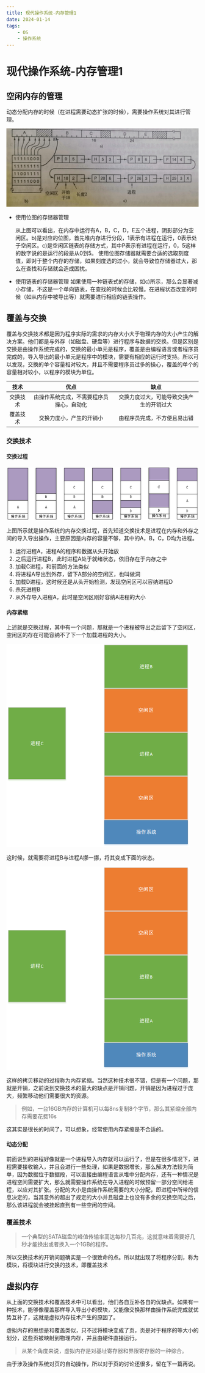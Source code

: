 ```yaml
---
title: 现代操作系统-内存管理1
date: 2024-01-14
tags:
	- OS
	- 操作系统
---
```

# 现代操作系统-内存管理1

## 空闲内存的管理

动态分配内存的时候（在进程需要动态扩张的时候），需要操作系统对其进行管理。

![](现代操作系统-内存管理1/内存存储管理1.jpg)

- 使用位图的存储器管理

  从上图可以看出，在内存中运行有A，B，C，D，E五个进程，阴影部分为空闲区。b)是对应的位图，首先堆内存进行分段，1表示有进程在运行，0表示处于空闲区。c)是空闲区链表的存储方式，其中P表示有进程在运行，0，5这样的数字说的是运行的段是从0到5。
  使用位图存储器就需要合适的选取刻度值，即对于整个内存的存储，如果刻度选的过小，就会导致位存储器过大，那么在查找和存储就会造成困扰。

- 使用链表的存储器管理
  如果使用一种链表式的存储，如c)所示，那么会显著减小存储，不这是一个单向链表，在查找的时候会比较慢。在进程状态改变的时候（如从内存中被导出等）就需要进行相应的链表操作。

## 覆盖与交换

覆盖与交换技术都是因为程序实际的需求的内存大小大于物理内存的大小产生的解决方案。他们都是与外存（如磁盘、硬盘等）进行程序与数据的交换。但是区别是交换是由操作系统完成的，交换的最小单元是程序，覆盖是由编程语言或者程序员完成的，导入导出的最小单元是程序中的模块，需要有相应的运行时支持。所以可以发现，交换的单个容量相对较大，并且不需要程序员过多的操心，覆盖的单个的容量相对较小，以程序的模块为单位。

|   技术   |                   优点                   |                   缺点                   |
| :------: | :--------------------------------------: | :--------------------------------------: |
| 交换技术 | 由操作系统完成，不需要程序员操心，自动化 | 交换力度过大，可能导致交换产生的开销过大 |
| 覆盖技术 |         交换力度小，产生的开销小         |       由程序员完成，不方便且易出错       |

### 交换技术

#### 交换过程

![](现代操作系统-内存管理1/操作系统内存交换技术.png)

上图所示就是操作系统的内存交换过程，首先知道交换技术是进程在内存和外存之间的导入导出操作，主要原因是内存的容量不够，其中的A，B，C，D均为进程。

1. 运行进程A，进程A的程序和数据从头开始放
2. 之后运行进程B，此时进程A处于就绪状态，依旧存在于内存之中
3. 加载C进程，和前面的方法类似
4. 将进程A导出到外存，留下A部分的空闲区，也叫做洞
5. 加载D进程，这时候还是从头开始检测，发现空闲区可以容纳进程D
6. 杀死进程B
7. 从外存导入进程A，此时是空闲区刚好容纳A进程的大小

#### 内存紧缩

上述就是交换过程，其中有一个问题，那就是一个进程被导出之后留下了空闲区，空闲区的存在可能容纳不了下一个加载进程的大小。

![](现代操作系统-内存管理1/操作系统内存紧缩.png)

这时候，就需要将进程B与进程A挪一挪，将其变成下面的状态。

![](现代操作系统-内存管理1/操作系统内存紧缩2.png)

这样的拷贝移动的过程称为内存紧缩。当然这种技术很不错，但是有一个问题，那就是开销，之前说到交换技术的最大的缺点是开销问题，开销是因为进程过于庞大，频繁移动他们需要很大的资源。

> 例如，一台16GB内存的计算机可以每8ns复制8个字节，那么其紧缩全部内存需要花费16s

这其实是很长的时间了，可以想象，经常使用内存紧缩是不合适的。

#### 动态分配

前面说到的进程好像就是一个进程导入内存就可以运行了，但是在很多情况下，进程需要接收输入，并且会进行一些处理，如果是数据增长，那么解决方法较为简单，因为数据位于数据段，可以直接由编程语言从堆中分配内存，还有一种情况是进程空间需要扩大，那么就需要操作系统在导入进程的时候预留一部分空间给进程，以应对其扩张。分配的大小是由操作系统需要的大小分配，即进程中所带的信息决定的，当其意外的超出了规定的大小并且磁盘上也没有多余的交换空间之后，那么该进程就会被挂起直到有一些空闲的空间。

### 覆盖技术

> 一个典型的SATA磁盘的峰值传输率高达每秒几百兆，这就意味着需要好几秒才能换出或者换入一个1GB的程序。

所以交换技术的开销问题确实是一个很致命的点。所以就出现了将程序分割，称为模块，将模块进行交换的技术，即覆盖技术
## 虚拟内存

从上面的交换技术和覆盖技术中可以看出，他们各自互补各自的优缺点。如果有一种技术，能够像覆盖那样导入导出小的模块，又能像交换那样由操作系统完成就优势互补了，这就是虚拟内存技术产生的原因了。

虚拟内存的思想是和覆盖类似，只不过将模块变成了页，页是对于程序的等大小的划分，这些页被映射到物理内存，并且由硬件直接运行。

> 从某个角度来说，虚拟内存是对基址寄存器和界限寄存器的一种综合。

由于涉及操作系统对页的自动操作，所以对于页的讨论还很多，留在下一篇再说。